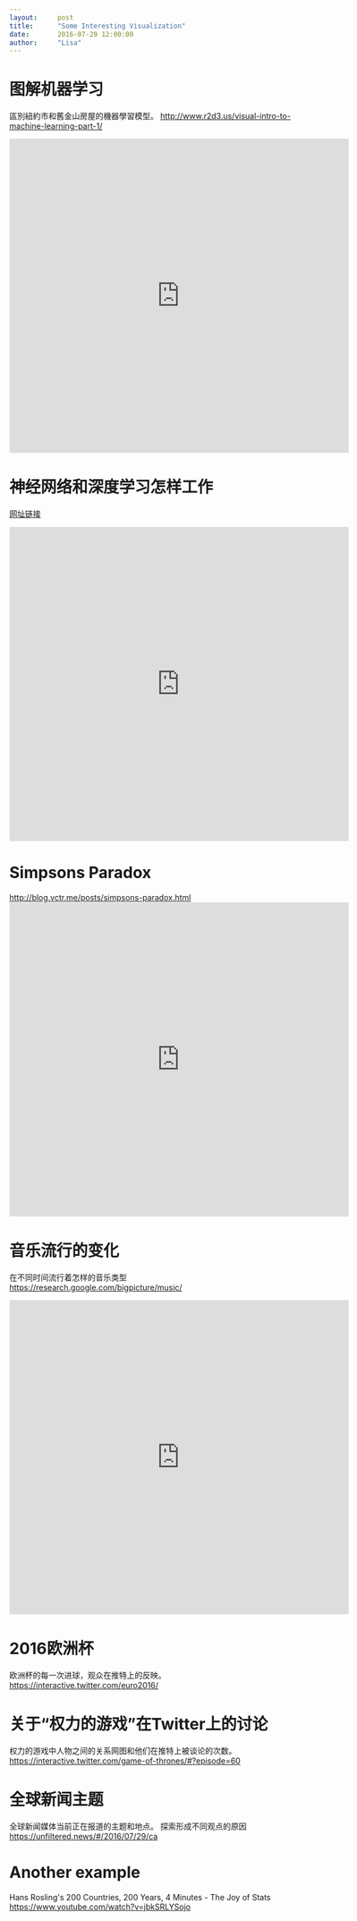 ```yaml
---
layout:     post
title:      "Some Interesting Visualization"
date:       2016-07-29 12:00:00
author:     "Lisa"
---
```


# 图解机器学习
        
區別紐約市和舊金山房屋的機器學習模型。
<a href="http://www.r2d3.us/%E5%9C%96%E8%A7%A3%E6%A9%9F%E5%99%A8%E5%AD%B8%E7%BF%92%E7%AC%AC%E4%B8%80%E7%AB%A0/" class="commit-link">                http://www.r2d3.us/visual-intro-to-machine-learning-part-1/</a>
        
<iframe src="http://www.r2d3.us/%E5%9C%96%E8%A7%A3%E6%A9%9F%E5%99%A8%E5%AD%B8%E7%BF%92%E7%AC%AC%E4%B8%80%E7%AB%A0/" style="border:1px solid #e1e8ed;width:120%;height:560px;"></iframe>

# 神经网络和深度学习怎样工作
<a href="http://playground.tensorflow.org/#activation=tanh&batchSize=10&dataset=
        circle&regDataset=reg-plane&learningRate=0.03&regularizationRate=0&noise=0&networkShape=
        4,2&seed=0.65840&showTestData=false&discretize=false&percTrainData=50&x=true&y=true&xTimesY=
        false&xSquared=false&ySquared=false&cosX=false&sinX=false&cosY=false&sinY=false&collectStats=
        false&problem=classification&initZero=false" class="commit-link">
          网址链接</a>
        

<iframe src="http://playground.tensorflow.org/#activation=tanh&batchSize=10&dataset=
        circle&regDataset=reg-plane&learningRate=0.03&regularizationRate=0&noise=0&networkShape=
        4,2&seed=0.65840&showTestData=false&discretize=false&percTrainData=50&x=true&y=true&xTimesY=
        false&xSquared=false&ySquared=false&cosX=false&sinX=false&cosY=false&sinY=false&collectStats=
        false&problem=classification&initZero=false" style="border:1px solid #e1e8ed;width:120%;height:560px;"></iframe>


# Simpsons Paradox
<a href="http://blog.vctr.me/posts/simpsons-paradox.html" class="commit-link">
          http://blog.vctr.me/posts/simpsons-paradox.html</a>
        
<iframe src="http://blog.vctr.me/posts/simpsons-paradox.html" style="border:1px solid #e1e8ed;width:120%;height:560px;"></iframe>

# 音乐流行的变化 
在不同时间流行着怎样的音乐类型
<a href="https://research.google.com/bigpicture/music/" class="commit-link">
          https://research.google.com/bigpicture/music/</a>
        
        
<iframe src="https://research.google.com/bigpicture/music/" style="border:1px solid #e1e8ed;width:120%;height:560px;"></iframe>   

# 2016欧洲杯
        
欧洲杯的每一次进球，观众在推特上的反映。
<a href="https://interactive.twitter.com/euro2016/" class="commit-link"> https://interactive.twitter.com/euro2016/</a>
        
     


# 关于“权力的游戏”在Twitter上的讨论
        
权力的游戏中人物之间的关系网图和他们在推特上被谈论的次数。
<a href="https://interactive.twitter.com/game-of-thrones/#?episode=60" class="commit-link">
          https://interactive.twitter.com/game-of-thrones/#?episode=60</a>
        

  
         
# 全球新闻主题
全球新闻媒体当前正在报道的主题和地点。 探索形成不同观点的原因
<a href="https://unfiltered.news/#/2016/07/29/ca" class="commit-link">
          https://unfiltered.news/#/2016/07/29/ca</a>
        




# Another example
Hans Rosling's 200 Countries, 200 Years, 4 Minutes - The Joy of Stats
<a href="https://www.youtube.com/watch?v=jbkSRLYSojo" class="commit-link">
          https://www.youtube.com/watch?v=jbkSRLYSojo</a>
        






